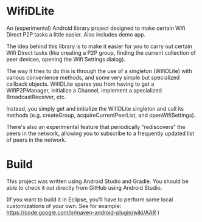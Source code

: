 WifiDLite
=========

An (experimental) Android library project designed to make certain Wifi Direct P2P tasks a little easier. 
Also includes demo app. 

The idea behind this library is to make it easier for you to carry out certain Wifi Direct tasks (like creating a P2P group,  finding the current collection of peer devices, opening the Wifi Settings dialog). 

The way it tries to do this is through the use of a singleton (WifiDLite) with various convenience methods, and some very simple but specialized callback objects. WifiDLite spares you from having to get a WifiP2PManager, initialize a Channel, implement a specialized BroadcastReceiver, etc. 

Instead, you simply get and initialize the WifiDLite singleton and call its methods (e.g. createGroup, acquireCurrentPeerList, and openWifiSettings). 

There's also an experimental feature that periodically "rediscovers" the peers in the network, allowing you to subscribe to a frequently updated list of peers in the network. 

Build
=====

This project was written using Android Studio and Gradle. You should be able to check it out directly from GitHub using  Android Studio. 

(If you want to build it in Eclipse, you'll have to perform some local customizations of your own. See for example: https://code.google.com/p/maven-android-plugin/wiki/AAR ) 
